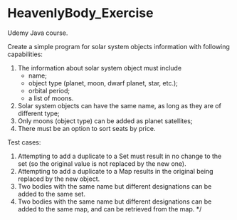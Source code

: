 # HeavenlyBody_Exercise

Udemy Java course.


Create a simple program for solar system objects information with following capabilities:
1. The information about solar system object must include
   - name;
   - object type (planet, moon, dwarf planet, star, etc.);
   - orbital period;
   - a list of moons.
2. Solar system objects can have the same name, as long as they are of different type;
3. Only moons (object type) can be added as planet satellites;
4. There must be an option to sort seats by price.



Test cases:
1. Attempting to add a duplicate to a Set must result in no change to the set (so the original value is not replaced by the new one).
2. Attempting to add a duplicate to a Map results in the original being replaced by the new object.
3. Two bodies with the same name but different designations can be added to the same set.
4. Two bodies with the same name but different designations can be added to the same map, and can be retrieved from the map.
*/